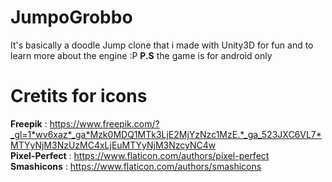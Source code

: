 # JumpoGrobbo
It's basically a doodle Jump clone that i made with Unity3D for fun and to learn more about the engine :P
**P.S** the game is for android only

# Cretits for icons
**Freepik** : https://www.freepik.com/?_gl=1*wv6xaz*_ga*Mzk0MDQ1MTk3LjE2MjYzNzc1MzE.*_ga_523JXC6VL7*MTYyNjM3NzUzMC4xLjEuMTYyNjM3NzcyNC4w
<br>
**Pixel-Perfect** : https://www.flaticon.com/authors/pixel-perfect
<br>
**Smashicons** : https://www.flaticon.com/authors/smashicons
